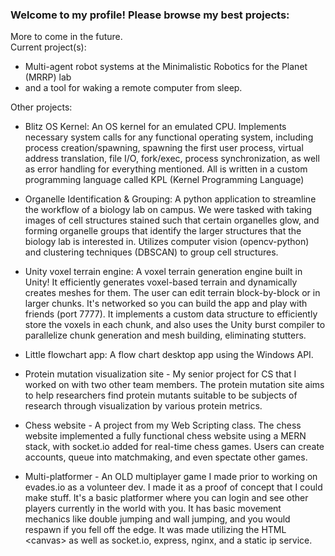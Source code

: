 ### Welcome to my profile! Please browse my best projects:
More to come in the future.  
Current project(s):
- Multi-agent robot systems at the Minimalistic Robotics for the Planet (MRRP) lab
- and a tool for waking a remote computer from sleep.

Other projects:

- Blitz OS Kernel: An OS kernel for an emulated CPU. Implements necessary system calls for any functional operating system, including process creation/spawning, spawning the first user process, virtual address translation, file I/O, fork/exec, process synchronization, as well as error handling for everything mentioned. All is written in a custom programming language called KPL (Kernel Programming Language)

- Organelle Identification & Grouping: A python application to streamline the workflow of a biology lab on campus. We were tasked with taking images of cell structures stained such that certain organelles glow, and forming organelle groups that identify the larger structures that the biology lab is interested in. Utilizes computer vision (opencv-python) and clustering techniques (DBSCAN) to group cell structures.

- Unity voxel terrain engine: A voxel terrain generation engine built in Unity! It efficiently generates voxel-based terrain and dynamically creates meshes for them. The user can edit terrain block-by-block or in larger chunks. It's networked so you can build the app and play with friends (port 7777). It implements a custom data structure to efficiently store the voxels in each chunk, and also uses the Unity burst compiler to parallelize chunk generation and mesh building, eliminating stutters.

- Little flowchart app: A flow chart desktop app using the Windows API.

- Protein mutation visualization site - My senior project for CS that I worked on with two other team members. The protein mutation site aims to help researchers find protein mutants suitable to be subjects of research through visualization by various protein metrics.

- Chess website - A project from my Web Scripting class. The chess website implemented a fully functional chess website using a MERN stack, with socket.io added for real-time chess games. Users can create accounts, queue into matchmaking, and even spectate other games. 

- Multi-platformer - An OLD multiplayer game I made prior to working on evades.io as a volunteer dev. I made it as a proof of concept that I could make stuff. It's a basic platformer where you can login and see other players currently in the world with you. It has basic movement mechanics like double jumping and wall jumping, and you would respawn if you fell off the edge. It was made utilizing the HTML \<canvas\> as well as socket.io, express, nginx, and a static ip service.
